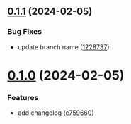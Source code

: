 ## [0.1.1](https://github.com/hardi-desai/greetings-ci/compare/v0.1.0...v0.1.1) (2024-02-05)


### Bug Fixes

* update branch name ([1228737](https://github.com/hardi-desai/greetings-ci/commit/1228737feace9155923235e3ed8be2c21c276d9a))



# [0.1.0](https://github.com/hardi-desai/greetings-ci/compare/c7596608287cefd96bbe89fed0695553436e02b8...v0.1.0) (2024-02-05)


### Features

* add changelog ([c759660](https://github.com/hardi-desai/greetings-ci/commit/c7596608287cefd96bbe89fed0695553436e02b8))



